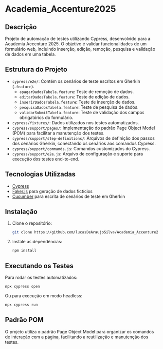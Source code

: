 # Academia_Accenture2025

## Descrição
Projeto de automação de testes utilizando Cypress, desenvolvido para a Academia Accenture 2025. O objetivo é validar funcionalidades de um formulário web, incluindo inserção, edição, remoção, pesquisa e validação de dados em uma tabela.

## Estrutura do Projeto
- `cypress/e2e/`: Contém os cenários de teste escritos em Gherkin (`.feature`).
	- `apagarDadosTabela.feature`: Teste de remoção de dados.
	- `editarDadosTabela.feature`: Teste de edição de dados.
	- `inserirDadosTabela.feature`: Teste de inserção de dados.
	- `pesquisaDadosTabela.feature`: Teste de pesquisa de dados.
	- `validarSubmitTabela.feature`: Teste de validação dos campos obrigatórios do formulário.
- `cypress/fixtures/`: Dados utilizados nos testes automatizados.
- `cypress/support/pages/`: Implementação do padrão Page Object Model (POM) para facilitar a manutenção dos testes.
- `cypress/support/step-definitions/`: Arquivos de definição dos passos dos cenários Gherkin, conectando os cenários aos comandos Cypress.
- `cypress/support/commands.js`: Comandos customizados do Cypress.
- `cypress/support/e2e.js`: Arquivo de configuração e suporte para execução dos testes end-to-end.

## Tecnologias Utilizadas
- [Cypress](https://www.cypress.io/)
- [Faker.js](https://fakerjs.dev/) para geração de dados fictícios
- [Cucumber](https://cucumber.io/) para escrita de cenários de teste em Gherkin

## Instalação
1. Clone o repositório:
	```bash
	git clone https://github.com/lucasDeAraujoSilva/Academia_Accenture2025.git
	```
2. Instale as dependências:
	```bash
	npm install
	```

## Executando os Testes
Para rodar os testes automatizados:
```bash
npx cypress open
```
Ou para execução em modo headless:
```bash
npx cypress run
```

## Padrão POM
O projeto utiliza o padrão Page Object Model para organizar os comandos de interação com a página, facilitando a reutilização e manutenção dos testes.